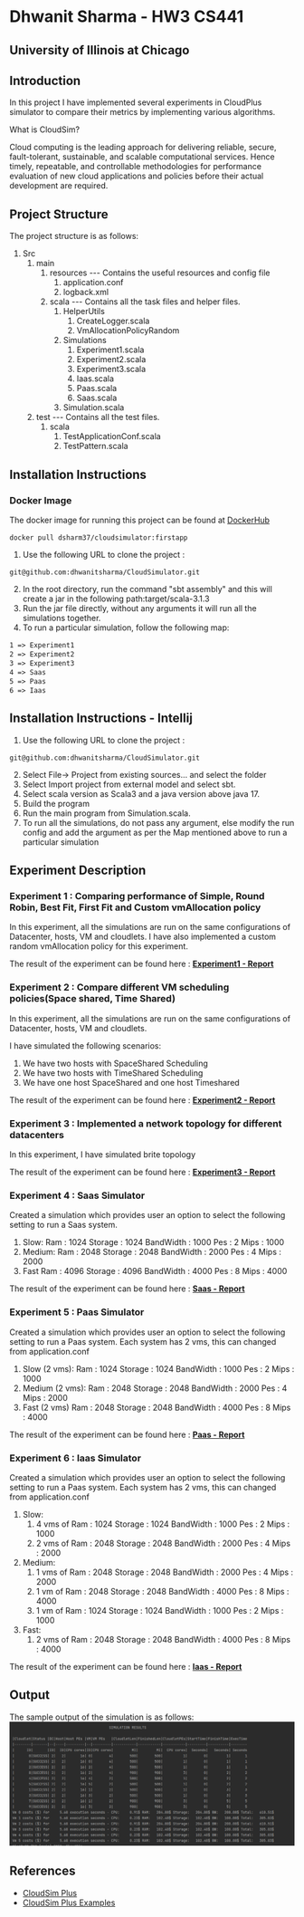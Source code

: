 #  Dhwanit Sharma - HW3 CS441
## University of Illinois at Chicago

## Introduction
In this project I have implemented several experiments in CloudPlus simulator to compare their metrics
by implementing various algorithms.

What is CloudSim?

Cloud computing is the leading approach for delivering reliable, secure, fault-tolerant, sustainable, and scalable computational services. Hence timely, repeatable, and controllable methodologies for performance evaluation of new cloud applications and policies before their actual development are required.

## Project Structure
The project structure is as follows:
1. Src
    1. main
        1. resources --- Contains the useful resources and config file
            1. application.conf
            2. logback.xml
        2. scala --- Contains all the task files and helper files.
            1. HelperUtils
                1. CreateLogger.scala
                2. VmAllocationPolicyRandom
            2. Simulations
                1. Experiment1.scala
                2. Experiment2.scala
                3. Experiment3.scala
                4. Iaas.scala
                5. Paas.scala
                6. Saas.scala
            3. Simulation.scala
    2. test --- Contains all the test files.
        1. scala
            1. TestApplicationConf.scala
            2. TestPattern.scala

## Installation Instructions

### Docker Image 
The docker image for running this project can be found at [DockerHub](https://hub.docker.com/repository/docker/dsharm37/cloudsimulator)
```
docker pull dsharm37/cloudsimulator:firstapp
```

1. Use the following URL to clone the project : 
```
git@github.com:dhwanitsharma/CloudSimulator.git
```

2. In the root directory, run the command "sbt assembly" and this will create a jar in the following path:target/scala-3.1.3
3. Run the jar file directly, without any arguments it will run all the simulations together.
4. To run a particular simulation, follow the following map:
```
1 => Experiment1
2 => Experiment2
3 => Experiment3
4 => Saas
5 => Paas
6 => Iaas
```

## Installation Instructions - Intellij
1. Use the following URL to clone the project :
```
git@github.com:dhwanitsharma/CloudSimulator.git
```
2. Select File-> Project from existing sources... and select the folder
3. Select Import project from external model and select sbt.
4. Select scala version as Scala3 and a java version above java 17.
5. Build the program
6. Run the main program from Simulation.scala. 
7. To run all the simulations, do not pass any argument, else modify the run config 
and add the argument as per the Map mentioned above to run a particular simulation

## Experiment Description
### Experiment 1 : Comparing performance of Simple, Round Robin, Best Fit, First Fit and Custom  vmAllocation policy 
In this experiment, all the simulations are run on the same configurations of Datacenter, hosts, VM and cloudlets.
I have also implemented a custom random vmAllocation policy for this experiment.

The result of the experiment can be found here : **[Experiment1 - Report](reports/Experiment1.md)**


### Experiment 2 : Compare different VM scheduling policies(Space shared, Time Shared)
In this experiment, all the simulations are run on the same configurations of Datacenter, hosts, VM and cloudlets.

I have simulated the following scenarios:
1. We have two hosts with SpaceShared Scheduling
2. We have two hosts with TimeShared Scheduling
3. We have one host SpaceShared and one host Timeshared

The result of the experiment can be found here : **[Experiment2 - Report](reports/Experiment2.md)**

### Experiment 3 : Implemented a network topology for different datacenters
In this experiment, I have simulated brite topology

The result of the experiment can be found here : **[Experiment3 - Report](reports/Experiment3.md)**

### Experiment 4 : Saas Simulator
Created a simulation which provides user an option to select the following setting to run a Saas system.
1. Slow: Ram : 1024 Storage : 1024 BandWidth : 1000 Pes : 2 Mips : 1000
2. Medium: Ram : 2048 Storage : 2048 BandWidth : 2000 Pes : 4 Mips : 2000
3. Fast Ram : 4096 Storage : 4096 BandWidth : 4000 Pes : 8 Mips : 4000

The result of the experiment can be found here : **[Saas - Report](reports/Saas.md)**

### Experiment 5 : Paas Simulator

Created a simulation which provides user an option to select the following setting to run a Paas system. Each system has 2 vms, this can changed from application.conf
1. Slow (2 vms): Ram : 1024 Storage : 1024 BandWidth : 1000 Pes : 2 Mips : 1000
2. Medium (2 vms): Ram : 2048 Storage : 2048 BandWidth : 2000 Pes : 4 Mips : 2000
3. Fast (2 vms) Ram : 2048 Storage : 2048 BandWidth : 4000 Pes : 8 Mips : 4000

The result of the experiment can be found here : **[Paas - Report](reports/Paas.md)**

### Experiment 6 : Iaas Simulator

Created a simulation which provides user an option to select the following setting to run a Paas system. 
Each system has 2 vms, this can changed from application.conf 
1. Slow: 
   1. 4 vms of Ram : 1024 Storage : 1024 BandWidth : 1000 Pes : 2 Mips : 1000 
   2. 2 vms of Ram : 2048 Storage : 2048 BandWidth : 2000 Pes : 4 Mips : 2000 
2. Medium: 
   1. 1 vms of Ram : 2048 Storage : 2048 BandWidth : 2000 Pes : 4 Mips : 2000 
   2. 1 vm of Ram : 2048 Storage : 2048 BandWidth : 4000 Pes : 8 Mips : 4000 
   3. 1 vm of Ram : 1024 Storage : 1024 BandWidth : 1000 Pes : 2 Mips : 1000 
3. Fast: 
   1. 2 vms of Ram : 2048 Storage : 2048 BandWidth : 4000 Pes : 8 Mips : 4000

The result of the experiment can be found here : **[Iaas - Report](reports/Iaas.md)**


## Output
The sample output of the simulation is as follows:
![Sample](reports/Images/Iaas1.PNG)


## References
- [CloudSim Plus](https://cloudsimplus.org/)
- [CloudSim Plus Examples](https://github.com/manoelcampos/cloudsimplus/tree/master/cloudsim-plus-examples)